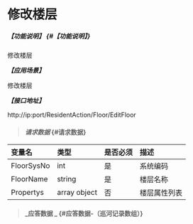 # 修改楼层

##### _【功能说明】_ {#【功能说明】}

修改楼层

_**【应用场景】**_

修改楼层

_**【接口地址】**_

http://ip:port/ResidentAction/Floor/EditFloor

> #### _请求数据_ {#请求数据}

| 变量名 | 类型 | 是否必须 | 描述 |
| :--- | :--- | :--- | :--- |
| FloorSysNo | int | 是 | 系统编码 |
| FloorName| string| 是 | 楼层名称 |
| Propertys | array object | 否 | 楼层属性列表 |



> #### _应答数据 _ {#应答数据-（巡河记录数组）}



